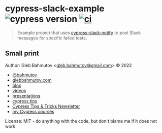 # cypress-slack-example ![cypress version](https://img.shields.io/badge/cypress-10.8.0-brightgreen) [![ci](https://github.com/bahmutov/cypress-slack-example/actions/workflows/ci.yml/badge.svg?branch=main)](https://github.com/bahmutov/cypress-slack-example/actions/workflows/ci.yml)

> Example project that uses [cypress-slack-notify](https://github.com/bahmutov/cypress-slack-notify) to post Slack messages for specific failed tests.

## Small print

Author: Gleb Bahmutov &lt;gleb.bahmutov@gmail.com&gt; &copy; 2022

- [@bahmutov](https://twitter.com/bahmutov)
- [glebbahmutov.com](https://glebbahmutov.com)
- [blog](https://glebbahmutov.com/blog)
- [videos](https://www.youtube.com/glebbahmutov)
- [presentations](https://slides.com/bahmutov)
- [cypress.tips](https://cypress.tips)
- [Cypress Tips & Tricks Newsletter](https://cypresstips.substack.com/)
- [my Cypress courses](https://cypress.tips/courses)

License: MIT - do anything with the code, but don't blame me if it does not work

